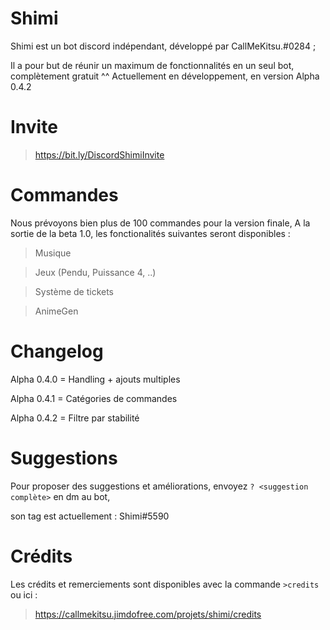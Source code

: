 # Shimi
Shimi est un bot discord indépendant, développé par CallMeKitsu.#0284 ;

Il a pour but de réunir un maximum de fonctionnalités en un seul bot, complètement gratuit ^^
Actuellement en développement, en version Alpha 0.4.2

# Invite
> https://bit.ly/DiscordShimiInvite

# Commandes
Nous prévoyons bien plus de 100 commandes pour la version finale,
A la sortie de la beta 1.0, les fonctionalités suivantes seront disponibles :

> Musique

> Jeux (Pendu, Puissance 4, ..)

> Système de tickets

> AnimeGen

# Changelog
Alpha 0.4.0 = Handling + ajouts multiples

Alpha 0.4.1 = Catégories de commandes

Alpha 0.4.2 = Filtre par stabilité

# Suggestions
Pour proposer des suggestions et améliorations, envoyez `? <suggestion complète>` en dm au bot,

son tag est actuellement : Shimi#5590

# Crédits
Les crédits et remerciements sont disponibles avec la commande `>credits` ou ici :
> https://callmekitsu.jimdofree.com/projets/shimi/credits